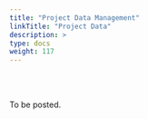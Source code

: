 ```yaml
---
title: "Project Data Management"
linkTitle: "Project Data"
description: >
type: docs
weight: 117
---
```


<br></br>


To be posted.



